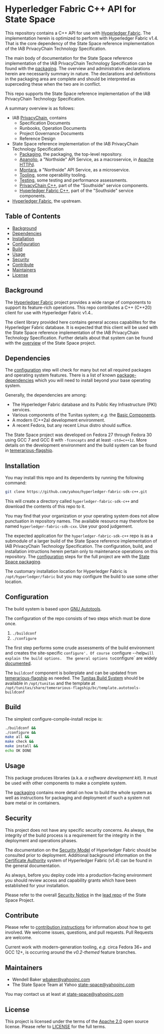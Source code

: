 # Hyperledger Fabric C++ API for State Space

This repository contains a C++ API for use with [Hyperledger Fabric](https://github.com/hyperledger/fabric).  The implementation herein is optimized to perform with Hyperledger Fabric v1.4.  That is the core dependency of the State Space reference implementation of the IAB PrivacyChain Technology Specification.

The main body of documentation for the State Space reference implementation of the IAB PrivacyChain Technology Specification can be found with the [packaging](https://github.com/yahoo/state-space-packaging]).  The overview and administrative declarations herein are necessarily summary in nature. The declarations and definitions in the packaging area are complete and should be interpreted as superceding these when the two are in conflict.

This repo supports the State Space reference implementation of the IAB PrivacyChain Technology Specification.

A summary overview is as follows:
* IAB [PrivacyChain](https://github.com/InteractiveAdvertisingBureau/PrivacyChain), contains
    * Specification Documents
    * Runbooks, Operation Documents
    * Project Governance Documents
    * Reference Design
* State Space reference implementation of the IAB PrivacyChain Technology Specification
    * [Packaging](https://github.com/yahoo/state-space-packaging), the packaging, the top-level repository.
    * [Apanolio](https://github.com/yahoo/tunitas-apanolio), a "Northside" API Service, as a macroservice, in [Apache HTTPd](https://httpd.apache.org/).
    * [Montara](https://github.com/yahoo/tunitas-montara), a "Northside" API Service, as a microservice.
    * [Tooling](https://github.com/yahoo/state-space-tooling), some operability tooling.
    * [Testing](https://github.com/yahoo/state-space-testing), some testing and performance assessments.
    * [PrivacyChain C++](https://github.com/yahoo/PrivacyChain-sdk-cxx), part of the "Southside" service components.
    * [Hyperledger Fabric C++](https://github.com/yahoo/hyperledger-fabric-sdk-cxx), part of the "Southside" service components.
* [Hyperledger Fabric](https://github.com/hyperledger/fabric), the upstream.

## Table of Contents

- [Background](#background)
- [Dependencies](#dependencies)
- [Installation](#installation)
- [Configuration](#configuration)
- [Build](#build)
- [Usage](#usage)
- [Security](#security)
- [Contribute](#contribute)
- [Maintainers](#maintainers)
- [License](#license)

## Background

The [Hyperledger Fabric](https://www.hyperledger.org/projects/fabric) project provides a wide range of components to support its feature-rich operations.  This repo contributes a C++ (C++20) client for use with Hyperledger Fabric v1.4..

The client library provided here contains general access capabilites for the Hyperledger Fabric database.  It is expected that this client will be used with the State Space reference implementation of the IAB PrivacyChain Technology Specification.  Further details about that system can be found with the [overview](https://github.com/yahoo/state-space-packaging]) of the State Space project.

## Dependencies

The [configuration](#configuration) step will check for many but not all required packages and operating system features.  There is a list of known [package-dependencies](https://github.com/yahoo/hyperledger-fabric-sdk-c++/blob/master/PACKAGES.md) which you will need to install beyond your base operating system.

Generally, the dependencies are among:
- The Hyperledger Fabric database and its Public Key Infrastructure (PKI) services.
- Various components of the Tunitas system; <em>e.g.</em> the [Basic Components](https://github.com/yahoo/tunitas-basic).
- A modern (C++2a) development environment.
- A recent Fedora, but any recent Linux distro should suffice.

The State Space project was developed on Fedora 27 through Fedora 30 using GCC 7 and GCC 8 with `-fconcepts` and at least `-std=c++1z`.  More details on the development environment and the build system can be found in [temerarious-flagship](https://github.com/yahoo/temerarious-flagship/blob/master/README.md).

## Installation

You may install this repo and its dependents by running the following command:

``` bash
git clone https://github.com/yahoo/hyperledger-fabric-sdk-c++.git
```

This will create a directory called `hyperledger-fabric-sdk-c++` and download the contents of this repo to it.

You may find that your organization or your operating system does not allow punctuation in repository names.  The available resource may therefore be named `hyperledger-fabric-sdk-cxx`.  Use your good judgement.

The expected application for the `hyperledger-fabric-sdk-c++` repo is as a submodule of a larger build of the State Space reference implementation of IAB PrivacyChain Technology Specification.  The configuration, build, and installation intructions herein pertain only to maintenance operations on this repository.  The [configuration](https://github.com/yahoo/state-space-packaging/blob/master/README.md#Configuration) steps for the full project are with the [State Space packaging](https://github.com/yahoo/state-space-packaging).

The customary installation location for Hyperledger Fabric is `/opt/hyperledger/fabric` but you may configure the build to use some other location.

## Configuration

The build system is based upon [GNU Autotools](https://www.gnu.org/software/automake/manual/html_node/index.html).

The configuration of the repo consists of two steps which must be done once.
1. `./buildconf`
2. `./configure`

The first step performs some crude assessments of the build environment and creates the site-specific `configure'. Of course `configure --help` will explain the build options.  The general options to `configure` are widely [documented](https://www.gnu.org/prep/standards/html_node/Configuration.html).

The `buildconf` component is boilerplate and can be updated from [temerarious-flagship](https://github.com/yahoo/temerarious-flagship/blob/master/bc/template.autotools-buildconf) as needed.  The [Tunitas Build System](https://github.com/yahoo/temerarious-flagship) should be available in `/opt/tunitas` and the template at `/opt/tunitas/share/temerarious-flagship/bc/template.autotools-buildconf`

## Build

The simplest configure-compile-install recipe is:

``` bash
./buildconf &&
./configure &&
make all &&
make check &&
make install &&
echo OK DONE
```

## Usage

This package produces libraries (a.k.a. <em>a software development kit</em>).  It must be used with other components to make a complete system.

The [packaging](https://github.com/yahoo/state-space-packaging]) contains more detail on how to build the whole system as well as instructions for packaging and deployment of such a system not bare metal or in containers.

## Security

This project does not have any specific security concerns.  As always, the integrity of the build process is a requirement for the integrity in the deployment and operations phases.

The documentation on the [Security Model](https://hyperledger-fabric.readthedocs.io/en/release-1.4/security_model.html) of Hyperledger Fabric should be consulted prior to deployment. Additional background information on the [Certificate Authority](https://hyperledger-fabric-ca.readthedocs.io/en/release-1.4/) system of Hyperledger Fabric (v1.4) can be found in the general documentation.

As always, before you deploy code into a production-facing environment you should review access and capability grants which have been established for your installation.

Please refer to the overall [Security Notice](https://github.com/yahoo/state-space-packaging/blob/master/README.md#Security) in the [lead repo](https://github.com/yahoo/state-space-packaging) of the State Space Project.

## Contribute

Please refer to [contribution instructions](Contributing.md) for information about how to get involved. We welcome issues, questions, and pull requests. Pull Requests are welcome.

Current work with modern-generation tooling, <em>e.g.</em> circa Fedora 36+ and GCC 12+, is occurring around the <em>v0.2-themed</em> feature branches.
## Maintainers
- Wendell Baker <wbaker@yahooinc.com>
- The State Space Team at Yahoo <state-space@yahooinc.com>

You may contact us at least at <state-space@yahooinc.com>

## License

This project is licensed under the terms of the [Apache 2.0](LICENSE-Apache-2.0) open source license. Please refer to [LICENSE](LICENSE) for the full terms.
